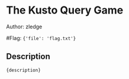 # The Kusto Query Game
Author: zledge

#Flag: `{'file': 'flag.txt'}`
## Description
```
{description}
```

